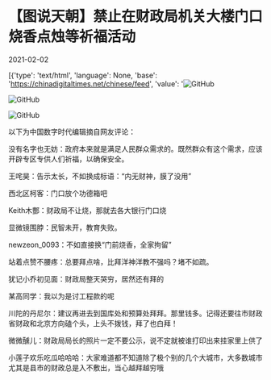 # 【图说天朝】禁止在财政局机关大楼门口烧香点烛等祈福活动

2021-02-02

[{'type': 'text/html', 'language': None, 'base': 'https://chinadigitaltimes.net/chinese/feed', 'value': '![GitHub](https://chinadigitaltimes.net/chinese/files/2021/02/屏幕快照-2021-02-01-下午11.14.13.png)

![GitHub](https://chinadigitaltimes.net/chinese/files/2021/02/烧香1.jpg)

![GitHub](https://chinadigitaltimes.net/chinese/files/2021/02/烧香2.jpg)

以下为中国数字时代编辑摘自网友评论：



没有名字也无妨：政府本来就是满足人民群众需求的。既然群众有这个需求，应该开辟专区专供人们祈福，以确保安全。

王咤昊：告示太长，不如换成标语：“内无财神，膜了没用”

西北区柯客：门口放个功德箱吧

Keith木酆：财政局不让烧，那就去各大银行门口烧

显微镜围脖：民智未开，教育失败。

newzeon_0093：不如直接换“门前烧香，全家拘留”

站着点赞不腰疼：总要拜点啥，比拜洋神洋教不强吗？堵不如疏。

犹记小乔初见面：财政局整天哭穷，居然还有拜的

某高同学：我以为是讨工程款的呢

川陀的丹尼尔：建议再进去到国库处和预算处拜拜。那里钱多。记得还要往市财政省财政和北京方向磕个头，上头不拨钱，拜了也白拜！

微微醺儿：财政局局长的照片一定不要公示，说不定就被谁打印出来挂家里上供了

小莲子欢乐吃瓜哈哈哈：大家难道都不知道除了极个别的几个大城市，大多数城市尤其是县市的财政总是入不敷出，当心越拜越穷哦




